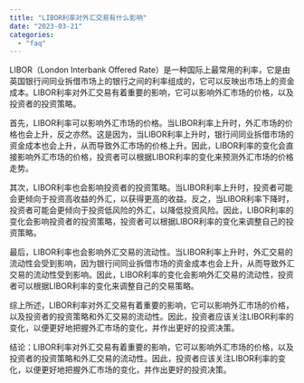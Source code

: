 ```yaml
---
title: "LIBOR利率对外汇交易有什么影响"
date: "2023-03-21"
categories: 
  - "faq"
---
```


LIBOR（London Interbank Offered Rate）是一种国际上最常用的利率，它是由英国银行间同业拆借市场上的银行之间的利率组成的，它可以反映出市场上的资金成本。LIBOR利率对外汇交易有着重要的影响，它可以影响外汇市场的价格，以及投资者的投资策略。

首先，LIBOR利率可以影响外汇市场的价格。当LIBOR利率上升时，外汇市场的价格也会上升，反之亦然。这是因为，当LIBOR利率上升时，银行间同业拆借市场的资金成本也会上升，从而导致外汇市场的价格上升。因此，LIBOR利率的变化会直接影响外汇市场的价格，投资者可以根据LIBOR利率的变化来预测外汇市场的价格走势。

其次，LIBOR利率也会影响投资者的投资策略。当LIBOR利率上升时，投资者可能会更倾向于投资高收益的外汇，以获得更高的收益。反之，当LIBOR利率下降时，投资者可能会更倾向于投资低风险的外汇，以降低投资风险。因此，LIBOR利率的变化会影响投资者的投资策略，投资者可以根据LIBOR利率的变化来调整自己的投资策略。

最后，LIBOR利率也会影响外汇交易的流动性。当LIBOR利率上升时，外汇交易的流动性会受到影响，因为银行间同业拆借市场的资金成本也会上升，从而导致外汇交易的流动性受到影响。因此，LIBOR利率的变化会影响外汇交易的流动性，投资者可以根据LIBOR利率的变化来调整自己的交易策略。

综上所述，LIBOR利率对外汇交易有着重要的影响，它可以影响外汇市场的价格，以及投资者的投资策略和外汇交易的流动性。因此，投资者应该关注LIBOR利率的变化，以便更好地把握外汇市场的变化，并作出更好的投资决策。

结论：LIBOR利率对外汇交易有着重要的影响，它可以影响外汇市场的价格，以及投资者的投资策略和外汇交易的流动性。因此，投资者应该关注LIBOR利率的变化，以便更好地把握外汇市场的变化，并作出更好的投资决策。
